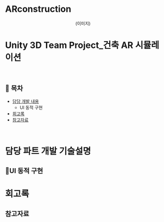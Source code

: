 # ARconstruction
<div align=center>
 
(이미지)
</div>

# Unity 3D Team Project_건축 AR 시뮬레이션
</br>

## :memo: 목차
- [담당 개발 내용](#담당_개발_내용)
  - UI 동적 구현
- [회고록](#회고록)
- [참고자료](#참고자료)


</br>

# 담당 파트 개발 기술설명
## :gem:UI 동적 구현

# 회고록

## 참고자료

